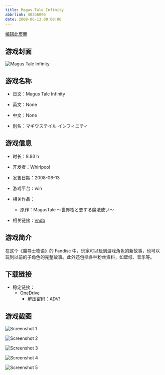```yaml
---
title: Magus Tale Infinity
abbrlink: 482b6096
date: 2008-06-13 00:00:00
---
```

[编辑此页面](https://github.com/ACG-3/ADV3-source/blob/main/source/_posts/games/Magus%20Tale%20Infinity.md)

## 游戏封面

![Magus Tale Infinity](https://pan.timero.xyz/d/onedrive/img_lib_001/Magus%20Tale%20Infinity_cover.avif)


## 游戏名称

- 日文：Magus Tale Infinity
- 英文：None
- 中文：None

- 别名：マギウステイル インフィニティ


## 游戏信息

- 时长：8.93 h
- 开发者：Whirlpool
- 发售日期：2008-06-13
- 游戏平台：win
- 相关作品：
   - 原作：MagusTale ～世界樹と恋する魔法使い～

- 相关链接：[vndb](https://vndb.org/v690)


## 游戏简介

在这个《魔导士物语》的 Fandisc 中，玩家可以玩到游戏角色的新故事，也可以玩到以前的子角色的完整故事。此外还包括各种粉丝资料，如壁纸、音乐等。


## 下载链接

- 稳定链接：
    - [OneDrive](https://pan.timero.xyz/onedrive/adv_lib_001/Magus%20Tale%20Infinity)
        - 解压密码：ADV!



## 游戏截图


![Screenshot 1](https://pan.timero.xyz/d/onedrive/img_lib_001/Magus%20Tale%20Infinity_Screenshot_1.avif)

![Screenshot 2](https://pan.timero.xyz/d/onedrive/img_lib_001/Magus%20Tale%20Infinity_Screenshot_2.avif)

![Screenshot 3](https://pan.timero.xyz/d/onedrive/img_lib_001/Magus%20Tale%20Infinity_Screenshot_3.avif)

![Screenshot 4](https://pan.timero.xyz/d/onedrive/img_lib_001/Magus%20Tale%20Infinity_Screenshot_4.avif)

![Screenshot 5](https://pan.timero.xyz/d/onedrive/img_lib_001/Magus%20Tale%20Infinity_Screenshot_5.avif)

